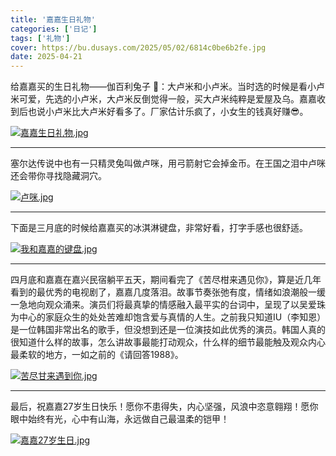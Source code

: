 ```yaml
---
title: '嘉嘉生日礼物'
categories: ['日记']
tags: ['礼物']
cover: https://bu.dusays.com/2025/05/02/6814c0be6b2fe.jpg
date: 2025-04-21
---
```



给嘉嘉买的生日礼物——伽百利兔子 🐇：大卢米和小卢米。当时选的时候是看小卢米可爱，先选的小卢米，大卢米反倒觉得一般，买大卢米纯粹是爱屋及乌。嘉嘉收到后也说小卢米比大卢米好看多了。厂家估计乐疯了，小女生的钱真好赚😎。

[![嘉嘉生日礼物.jpg](https://bu.dusays.com/2025/05/02/6814c0be6b2fe.jpg)](https://bu.dusays.com/2025/05/02/6814c0be6b2fe.jpg)

-----

塞尔达传说中也有一只精灵兔叫做卢咪，用弓箭射它会掉金币。在王国之泪中卢咪还会带你寻找隐藏洞穴。

[![卢咪.jpg](https://bu.dusays.com/2025/05/02/6814c5698613d.jpg)](https://bu.dusays.com/2025/05/02/6814c5698613d.jpg)

-----

下面是三月底的时候给嘉嘉买的冰淇淋键盘，非常好看，打字手感也很舒适。

[![我和嘉嘉的键盘.jpg](https://bu.dusays.com/2025/05/02/6814c6a6d4fad.jpg)](https://bu.dusays.com/2025/05/02/6814c6a6d4fad.jpg)

----

四月底和嘉嘉在嘉兴民宿躺平五天，期间看完了《苦尽柑来遇见你》，算是近几年看到的最优秀的电视剧了，嘉嘉几度落泪。故事节奏张弛有度，情绪如浪潮般一缓一急地向观众涌来。演员们将最真挚的情感融入最平实的台词中，呈现了以吴爱珠为中心的家庭众生的处处苦难却饱含爱与真情的人生。之前我只知道IU（李知恩）是一位韩国非常出名的歌手，但没想到还是一位演技如此优秀的演员。韩国人真的很知道什么样的故事，怎么讲故事最能打动观众，什么样的细节最能触及观众内心最柔软的地方，一如之前的《请回答1988》。

[![苦尽甘来遇到你.jpg](https://bu.dusays.com/2025/05/02/6814c0be7eae6.jpg)](https://bu.dusays.com/2025/05/02/6814c0be7eae6.jpg)

---

最后，祝嘉嘉27岁生日快乐！愿你不患得失，内心坚强，风浪中恣意翱翔！愿你眼中始终有光，心中有山海，永远做自己最温柔的铠甲！

[![嘉嘉27岁生日.jpg](https://bu.dusays.com/2025/05/02/6814c15c1170b.jpg)](https://bu.dusays.com/2025/05/02/6814c15c1170b.jpg)
